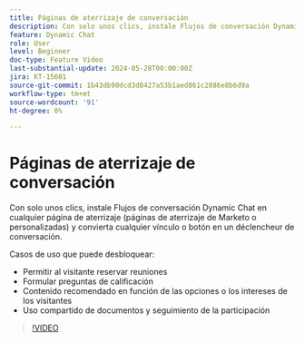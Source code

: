 ```yaml
---
title: Páginas de aterrizaje de conversación
description: Con solo unos clics, instale Flujos de conversación Dynamic Chat en cualquier página de aterrizaje (páginas de aterrizaje de Marketo o personalizadas) y convierta cualquier vínculo o botón en un déclencheur de conversación.
feature: Dynamic Chat
role: User
level: Beginner
doc-type: Feature Video
last-substantial-update: 2024-05-28T00:00:00Z
jira: KT-15601
source-git-commit: 1b43db90dcd3d8427a53b1aed861c2886e8b6d9a
workflow-type: tm+mt
source-wordcount: '91'
ht-degree: 0%

---
```



# Páginas de aterrizaje de conversación

Con solo unos clics, instale Flujos de conversación Dynamic Chat en cualquier página de aterrizaje (páginas de aterrizaje de Marketo o personalizadas) y convierta cualquier vínculo o botón en un déclencheur de conversación.

Casos de uso que puede desbloquear:

- Permitir al visitante reservar reuniones
- Formular preguntas de calificación
- Contenido recomendado en función de las opciones o los intereses de los visitantes
- Uso compartido de documentos y seguimiento de la participación

>[!VIDEO](https://video.tv.adobe.com/v/3429414/?learn=on)
